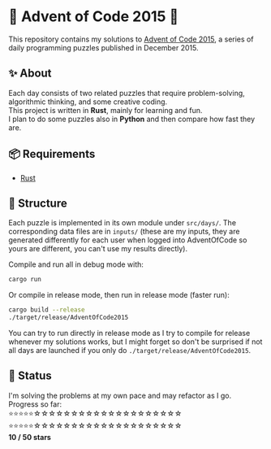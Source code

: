 # 🎄 Advent of Code 2015 🎄

This repository contains my solutions to [Advent of Code 2015](https://adventofcode.com/2015), a series of daily programming puzzles published in December 2015.

## ✨ About

Each day consists of two related puzzles that require problem-solving, algorithmic thinking, and some creative coding.  
This project is written in **Rust**, mainly for learning and fun.  
I plan to do some puzzles also in **Python** and then compare how fast they are.

## 📦 Requirements

- [Rust](https://www.rust-lang.org/tools/install)

## 🧠 Structure

Each puzzle is implemented in its own module under `src/days/`. The corresponding data files are in `inputs/` (these are my inputs, they are generated differently for each user when logged into AdventOfCode so yours are different, you can't use my results directly).

Compile and run all in debug mode with:
```bash
cargo run
```

Or compile in release mode, then run in release mode (faster run):
```bash
cargo build --release
./target/release/AdventOfCode2015
```
You can try to run directly in release mode as I try to compile for release whenever my solutions works, but I might forget so don't be surprised if not all days are launched if you only do `./target/release/AdventOfCode2015`.

## 🚧 Status

I'm solving the problems at my own pace and may refactor as I go.  
Progress so far:  
⭐⭐⭐⭐⭐☆☆☆☆☆☆☆☆☆☆☆☆☆☆☆☆☆☆☆☆  
⭐⭐⭐⭐⭐☆☆☆☆☆☆☆☆☆☆☆☆☆☆☆☆☆☆☆☆  
**10 / 50 stars**